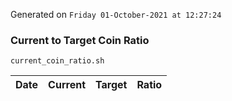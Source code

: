 Generated on `Friday 01-October-2021 at 12:27:24`

### Current to Target Coin Ratio
`current_coin_ratio.sh`

Date|Current|Target|Ratio
---|---|---|---
